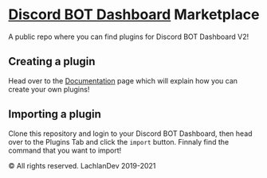 # <a href="https://github.com/LachlanDev/Discord-BOT-Dashboard-V2" target="_blank">Discord BOT Dashboard</a> Marketplace
 A public repo where you can find plugins for Discord BOT Dashboard V2!

## Creating a plugin
Head over to the <a href="https://dbd.lachlan-dev.com/docs/plugins/" target="_blank">Documentation</a> page which will explain how you can create your own plugins!

## Importing a plugin
Clone this repository and login to your Discord BOT Dashboard, then head over to the Plugins Tab and click the ``import`` button. Finnaly find the command that you want to import!

 © All rights reserved. LachlanDev 2019-2021